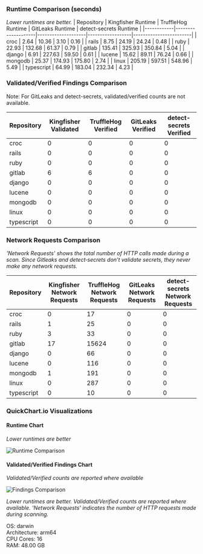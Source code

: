 ### Runtime Comparison (seconds)
*Lower runtimes are better.*
| Repository | Kingfisher Runtime | TruffleHog Runtime | GitLeaks Runtime | detect-secrets Runtime |
|------------|--------------------|--------------------|------------------|------------------------|
| croc | 2.64 | 10.36 | 3.10 | 0.16 |
| rails | 8.75 | 24.19 | 24.24 | 0.48 |
| ruby | 22.93 | 132.68 | 61.37 | 0.79 |
| gitlab | 135.41 | 325.93 | 350.84 | 5.04 |
| django | 6.91 | 227.63 | 59.50 | 0.61 |
| lucene | 15.62 | 89.11 | 76.24 | 0.66 |
| mongodb | 25.37 | 174.93 | 175.80 | 2.74 |
| linux | 205.19 | 597.51 | 548.96 | 5.49 |
| typescript | 64.99 | 183.04 | 232.34 | 4.23 |

### Validated/Verified Findings Comparison

Note: For GitLeaks and detect-secrets, validated/verified counts are not available.

| Repository | Kingfisher Validated | TruffleHog Verified | GitLeaks Verified | detect-secrets Verified |
|------------|----------------------|---------------------|-------------------|-------------------------|
| croc | 0 | 0 | 0 | 0 |
| rails | 0 | 0 | 0 | 0 |
| ruby | 0 | 0 | 0 | 0 |
| gitlab | 6 | 6 | 0 | 0 |
| django | 0 | 0 | 0 | 0 |
| lucene | 0 | 0 | 0 | 0 |
| mongodb | 0 | 0 | 0 | 0 |
| linux | 0 | 0 | 0 | 0 |
| typescript | 0 | 0 | 0 | 0 |

### Network Requests Comparison
*'Network Requests' shows the total number of HTTP calls made during a scan. Since Gitleaks and detect‑secrets don’t validate secrets, they never make any network requests.*

| Repository | Kingfisher Network Requests | TruffleHog Network Requests | GitLeaks Network Requests | detect-secrets Network Requests |
|------------|-----------------------------|-----------------------------|---------------------------|----------------------------------|
| croc | 0 | 17 | 0 | 0 |
| rails | 1 | 25 | 0 | 0 |
| ruby | 3 | 33 | 0 | 0 |
| gitlab | 17 | 15624 | 0 | 0 |
| django | 0 | 66 | 0 | 0 |
| lucene | 0 | 116 | 0 | 0 |
| mongodb | 1 | 191 | 0 | 0 |
| linux | 0 | 287 | 0 | 0 |
| typescript | 0 | 10 | 0 | 0 |
### QuickChart.io Visualizations

#### Runtime Chart
*Lower runtimes are better*

![Runtime Comparison](https://quickchart.io/chart?c=%7B%22type%22%3A%22bar%22%2C%22data%22%3A%7B%22labels%22%3A%5B%22croc%22%2C%22rails%22%2C%22ruby%22%2C%22gitlab%22%2C%22django%22%2C%22lucene%22%2C%22mongodb%22%2C%22linux%22%2C%22typescript%22%5D%2C%22datasets%22%3A%5B%7B%22label%22%3A%22Kingfisher%22%2C%22data%22%3A%5B3.087692041%2C9.816560542%2C22.222204459%2C129.921919875%2C6.748027708%2C18.650581459%2C27.47587625%2C204.192040875%2C62.877494792%5D%7D%2C%7B%22label%22%3A%22TruffleHog%22%2C%22data%22%3A%5B17.667027792%2C24.4969155%2C133.286264708%2C335.819256375%2C248.135664708%2C91.367231833%2C180.311266375%2C585.00584475%2C182.478392708%5D%7D%2C%7B%22label%22%3A%22GitLeaks%22%2C%22data%22%3A%5B2.845539417%2C19.704876208%2C46.658975%2C285.6701695%2C22.446593958%2C53.793195375%2C174.406220375%2C517.420016958%2C164.260176625%5D%7D%2C%7B%22label%22%3A%22detect-secrets%22%2C%22data%22%3A%5B0.703465916%2C0.783118209%2C1.231432834%2C8.751082041%2C1.120182458%2C1.019824708%2C4.737797875%2C8.402164%2C7.170617042%5D%7D%5D%7D%2C%22options%22%3A%7B%22scales%22%3A%7B%22yAxes%22%3A%5B%7B%22ticks%22%3A%7B%22beginAtZero%22%3Atrue%7D%7D%5D%7D%2C%22title%22%3A%7B%22display%22%3A%22true%22%2C%22text%22%3A%22Runtime+Comparison+%28seconds%29%22%7D%7D%7D)


#### Validated/Verified Findings Chart
*Validated/Verified counts are reported where available*

![Findings Comparison](https://quickchart.io/chart?c=%7B%22type%22%3A%22bar%22%2C%22data%22%3A%7B%22labels%22%3A%5B%22croc%22%2C%22rails%22%2C%22ruby%22%2C%22gitlab%22%2C%22django%22%2C%22lucene%22%2C%22mongodb%22%2C%22linux%22%2C%22typescript%22%5D%2C%22datasets%22%3A%5B%7B%22label%22%3A%22detect-secrets%22%2C%22data%22%3A%5B0%2C0%2C0%2C0%2C0%2C0%2C0%2C0%2C0%5D%7D%2C%7B%22label%22%3A%22Kingfisher%22%2C%22data%22%3A%5B0%2C0%2C0%2C6%2C0%2C0%2C0%2C0%2C0%5D%7D%2C%7B%22label%22%3A%22TruffleHog%22%2C%22data%22%3A%5B0%2C0%2C0%2C6%2C0%2C0%2C0%2C0%2C0%5D%7D%2C%7B%22label%22%3A%22GitLeaks%22%2C%22data%22%3A%5B0%2C0%2C0%2C0%2C0%2C0%2C0%2C0%2C0%5D%7D%5D%7D%2C%22options%22%3A%7B%22scales%22%3A%7B%22yAxes%22%3A%5B%7B%22ticks%22%3A%7B%22beginAtZero%22%3Atrue%7D%7D%5D%7D%2C%22title%22%3A%7B%22display%22%3A%22true%22%2C%22text%22%3A%22Validated%2FVerified+Findings%22%7D%7D%7D)


*Lower runtimes are better. Validated/Verified counts are reported where available. 'Network Requests' indicates the number of HTTP requests made during scanning.*

OS: darwin  
Architecture: arm64  
CPU Cores: 16  
RAM: 48.00 GB  

